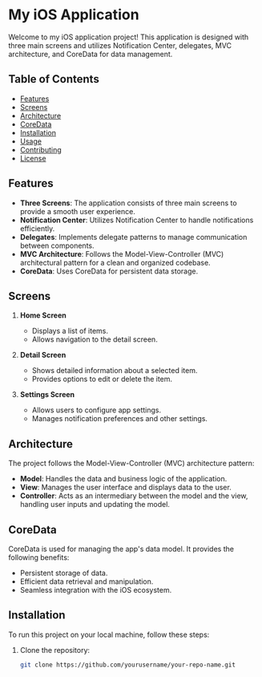 # My iOS Application

Welcome to my iOS application project! This application is designed with three main screens and utilizes Notification Center, delegates, MVC architecture, and CoreData for data management.

## Table of Contents
- [Features](#features)
- [Screens](#screens)
- [Architecture](#architecture)
- [CoreData](#coredata)
- [Installation](#installation)
- [Usage](#usage)
- [Contributing](#contributing)
- [License](#license)

## Features

- **Three Screens**: The application consists of three main screens to provide a smooth user experience.
- **Notification Center**: Utilizes Notification Center to handle notifications efficiently.
- **Delegates**: Implements delegate patterns to manage communication between components.
- **MVC Architecture**: Follows the Model-View-Controller (MVC) architectural pattern for a clean and organized codebase.
- **CoreData**: Uses CoreData for persistent data storage.

## Screens

1. **Home Screen**
   - Displays a list of items.
   - Allows navigation to the detail screen.
   
2. **Detail Screen**
   - Shows detailed information about a selected item.
   - Provides options to edit or delete the item.
   
3. **Settings Screen**
   - Allows users to configure app settings.
   - Manages notification preferences and other settings.

## Architecture

The project follows the Model-View-Controller (MVC) architecture pattern:

- **Model**: Handles the data and business logic of the application.
- **View**: Manages the user interface and displays data to the user.
- **Controller**: Acts as an intermediary between the model and the view, handling user inputs and updating the model.

## CoreData

CoreData is used for managing the app's data model. It provides the following benefits:

- Persistent storage of data.
- Efficient data retrieval and manipulation.
- Seamless integration with the iOS ecosystem.

## Installation

To run this project on your local machine, follow these steps:

1. Clone the repository:
   ```bash
   git clone https://github.com/yourusername/your-repo-name.git
